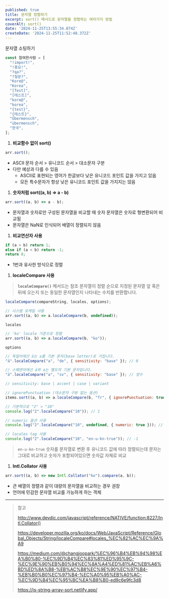 ```yaml
---
published: true
title: 문자열 정렬하기
excerpt: sort() 메서드로 문자열을 정렬하는 여러가지 방법
coverAlt: sort()
date: '2024-11-25T13:55:34.074Z'
createDate: '2024-11-25T11:52:48.372Z'
---
```


문자열 소팅하기

```jsx
const 참여한사람 = [
  "!import!",
  "!중요!",
  "?qa?",
  "?질문?",
  "Kore@",
  "Korea",
  "[Test]",
  "[테스트]",
  "kore@",
  "korea",
  "{test}",
  "{테스트}",
  "Übermensch",
  "übermensch",
  "한국",
];
```

1. **비교함수 없이 sort()**

```jsx
arr.sort();
```

- ASCII 문자 순서 > 유니코드 순서 > 대소문자 구분
- 다만 예상과 다를 수 있음
  - ASCII로 표현되는 영어가 한글보다 낮은 유니코드 포인트 값을 가지고 있음
  - 모든 특수문자가 항상 낮은 유니코드 포인트 값을 가지지는 않음

1. **숫자처럼 sort((a, b) ⇒ a - b)**

```jsx
arr.sort((a, b) => a - b);
```

- 문자열과 숫자로만 구성된 문자열을 비교할 때 숫자 문자열은 숫자로 형변환되어 비교됨
- 문자열은 NaN로 인식되어 배열이 정렬되지 않음

1. **비교연산자 사용**

```jsx
if (a > b) return 1;
else if (a < b) return -1;
return 0;
```

- 1번과 유사한 방식으로 정렬

1. **localeCompare 사용**

> **`localeCompare()`** 메서드는 참조 문자열이 정렬 순으로 지정된 문자열 앞 혹은 뒤에 오는지 또는 동일한 문자열인지 나타내는 수치를 반환합니다.

```jsx
localeCompare(compareString, locales, options);
```

```jsx
// 시스템 로케일 사용
arr.sort((a, b) => a.localeCompare(b, undefined));
```

`locales`

```jsx
// 'ko' locale 기준으로 정렬
arr.sort((a, b) => a.localeCompare(b, "ko"));
```

`options`

```jsx
// 독일어에선 ä는 a를 기본 문자(base letter)로 가집니다.
"ä".localeCompare("a", "de", { sensitivity: "base" }); // 0

// 스웨덴어에선 ä와 a는 별도의 기본 문자입니다.
"ä".localeCompare("a", "sv", { sensitivity: "base" }); // 양수

// sensitivity: base | accent | case | variant

// ignorePunctuation (대소문자 구분 없는 옵션)
items.sort((a, b) => a.localeCompare(b, "fr", { ignorePunctuation: true }));
```

```jsx
// 기본적으로 "2" > "10"
console.log("2".localeCompare("10")); // 1

// numeric 옵션 사용
console.log("2".localeCompare("10", undefined, { numeric: true })); // -1

// locales tag 사용
console.log("2".localeCompare("10", "en-u-kn-true")); // -1
```

> `en-u-kn-true`
> 숫자를 문자열로 변환 후 유니코드 값에 따라 정렬되는데 문자는 그대로 비교하고 숫자가 포함되어있으면 숫자값 자체로 비교

1. **Intl.Collator 사용**

```jsx
arr.sort((a, b) => new Intl.Collator("ko").compare(a, b));
```

- 큰 배열의 정렬과 같이 대량의 문자열을 비교하는 경우 권장
- 언어에 민감한 문자열 비교를 가능하게 하는 객체

---

> 참고
>
> http://www.devdic.com/javascript/reference/NATIVE/function:8227/Intl.Collator()
>
> https://developer.mozilla.org/ko/docs/Web/JavaScript/Reference/Global_Objects/String/localeCompare#locales_%EC%82%AC%EC%9A%A9
>
> https://medium.com/@changjoopark/%EC%96%B4%EB%94%98%EA%B0%80-%EC%9D%B4%EC%83%81%ED%95%9C-%EC%9E%90%EB%B0%94%EC%8A%A4%ED%81%AC%EB%A6%BD%ED%8A%B8-%EB%AC%B8%EC%9E%90%EC%97%B4-%EB%B0%B0%EC%97%B4-%EC%A0%95%EB%A0%AC-%EC%9D%B4%EC%95%BC%EA%B8%B0-ed9c6e9fc3d8
>
> https://js-string-array-sort.netlify.app/
